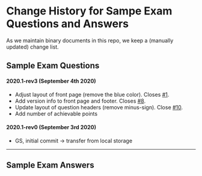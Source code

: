 # Change History for Sampe Exam Questions and Answers

As we maintain binary documents in this repo, we keep a (manually updated) change list.

## Sample Exam Questions
#### 2020.1-rev3 (September 4th 2020)
* Adjust layout of front page (remove the blue color). Closes [#1](https://github.com/isaqb-org/examination-foundation/issues/1).
* Add version info to front page and footer. Closes [#8](https://github.com/isaqb-org/examination-foundation/issues/8).
* Update layout of question headers (remove minus-sign). Close [#10](https://github.com/isaqb-org/examination-foundation/issues/10).
* Add number of achievable points

#### 2020.1-rev0 (September 3rd 2020)
* GS, initial commit -> transfer from local storage

- - -

## Sample Exam Answers